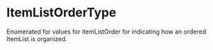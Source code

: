 # ItemListOrderType

Enumerated for values for itemListOrder for indicating how an ordered ItemList is organized.
